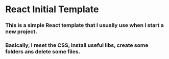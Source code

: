 # React Initial Template

### This is a simple React template that I usually use when I start a new project.

### Basically, I reset the CSS, install useful libs, create some folders ans delete some files.